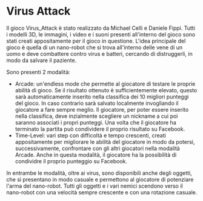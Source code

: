 # Virus Attack

Il gioco Virus_Attack è stato realizzato da Michael Celli e Daniele Fippi. Tutti i modelli 3D, le immagini, i video e i suoni presenti all'interno del gioco sono stati creati appositamente per il gioco in questione. 
L'idea principale del gioco è quella di un nano-robot che si trova all'interno delle vene di un uomo e deve combattere contro virus e batteri, cercando di distruggerli, in modo da salvare il paziente.

Sono presenti 2 modalità:
- Arcade: un'endless mode che permette al giocatore di testare le proprie abilità di gioco. Se il risultato ottenuto è sufficientemente elevato, questo sarà automaticamente inserito nella classifica dei 10 migliori punteggi del gioco. In caso contrario sarà salvato localmente invogliando il giocatore a fare sempre meglio. Il giocatore, per poter essere inserito nella classifica, deve inzialmente scegliere un nickname a cui poi saranno associati i propri punteggi. Una volta che il giocatore ha terminato la partita può condividere il proprio risultato su Facebook.
- Time-Level: vari step con difficoltà e tempo crescenti, creati appositamente per migliorare le abilità del giocatore in modo da potersi, successivamente, confrontare con gli altri giocatori nella modalità Arcade. Anche in questa modalità, il giocatore ha la possibilità di condividre il proprio punteggio su Facebook.

In entrambe le modalità, oltre ai virus, sono disponibili anche degli oggetti, che si presentano in modo casuale e permettono al giocatore di potenziare l'arma del nano-robot. Tutti gli oggetti e i vari nemici scendono verso il nano-robot con una velocità sempre crescente e con una rotazione casuale.
